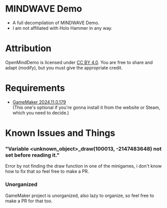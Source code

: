 # MINDWAVE Demo
- A full decompilation of MINDWAVE Demo.
- I am not affiliated with Holo Hammer in any way.

# Attribution
OpenMindDemo is licensed under [CC BY 4.0](https://creativecommons.org/licenses/by/4.0/). You are free to share and adapt (modify), but you must give the appropriate credit.

# Requirements
- [GameMaker 2024.11.0.179](https://gms.yoyogames.com/GameMaker-Installer-2024.11.0.179.exe)<br>
(This one's optional if you're gonna install it from the website or Steam, which you need to decide.)

# Known Issues and Things
### "Variable <unknown_object>_draw(100013, -2147483648) not set before reading it."
Error by not finding the draw function in one of the minigames, i don't know how to fix that so feel free to make a PR.

### Unorganized
GameMaker project is unorganized, also lazy to organize, so feel free to make a PR for that too.
